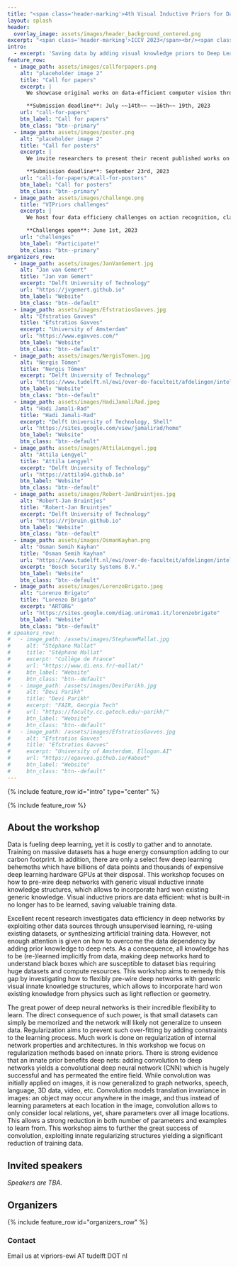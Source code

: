 ```yaml
---
title: "<span class='header-marking'>4th Visual Inductive Priors for Data-Efficient Deep Learning Workshop</span>"
layout: splash
header:
  overlay_image: assets/images/header_background_centered.png
excerpt: "<span class='header-marking'>ICCV 2023</span><br/><span class='header-marking'>Monday October 2nd 2023, 9:00 -  13:00</span>"
intro:
  - excerpt: 'Saving data by adding visual knowledge priors to Deep Learning.'
feature_row:
  - image_path: assets/images/callforpapers.png
    alt: "placeholder image 2"
    title: "Call for papers"
    excerpt: |
      We showcase original works on data-efficient computer vision through live oral talks and a poster session.

      **Submission deadline**: July ~~14th~~ ~~16th~~ 19th, 2023
    url: "call-for-papers"
    btn_label: "Call for papers"
    btn_class: "btn--primary"
  - image_path: assets/images/poster.png
    alt: "placeholder image 2"
    title: "Call for posters"
    excerpt: |
      We invite researchers to present their recent published works on data-efficient computer vision as a poster.

      **Submission deadline**: September 23rd, 2023
    url: "call-for-papers/#call-for-posters"
    btn_label: "Call for posters"
    btn_class: "btn--primary"
  - image_path: assets/images/challenge.png
    title: "VIPriors challenges"
    excerpt: |
      We host four data efficieny challenges on action recognition, classification, detection and segmentation.

      **Challenges open**: June 1st, 2023
    url: "challenges"
    btn_label: "Participate!"
    btn_class: "btn--primary"
organizers_row:
  - image_path: assets/images/JanVanGemert.jpg
    alt: "Jan van Gemert"
    title: "Jan van Gemert"
    excerpt: "Delft University of Technology"
    url: "https://jvgemert.github.io"
    btn_label: "Website"
    btn_class: "btn--default"
  - image_path: assets/images/EfstratiosGavves.jpg
    alt: "Efstratios Gavves"
    title: "Efstratios Gavves"
    excerpt: "University of Amsterdam"
    url: "https://www.egavves.com/"
    btn_label: "Website"
    btn_class: "btn--default"
  - image_path: assets/images/NergisTomen.jpg
    alt: "Nergis Tömen"
    title: "Nergis Tömen"
    excerpt: "Delft University of Technology"
    url: "https://www.tudelft.nl/ewi/over-de-faculteit/afdelingen/intelligent-systems/pattern-recognition-bioinformatics/computer-vision-lab/people/nergis-toemen"
    btn_label: "Website"
    btn_class: "btn--default"
  - image_path: assets/images/HadiJamaliRad.jpeg
    alt: "Hadi Jamali-Rad"
    title: "Hadi Jamali-Rad"
    excerpt: "Delft University of Technology, Shell"
    url: "https://sites.google.com/view/jamalirad/home"
    btn_label: "Website"
    btn_class: "btn--default"
  - image_path: assets/images/AttilaLengyel.jpg
    alt: "Attila Lengyel"
    title: "Attila Lengyel"
    excerpt: "Delft University of Technology"
    url: "https://attila94.github.io"
    btn_label: "Website"
    btn_class: "btn--default"
  - image_path: assets/images/Robert-JanBruintjes.jpg
    alt: "Robert-Jan Bruintjes"
    title: "Robert-Jan Bruintjes"
    excerpt: "Delft University of Technology"
    url: "https://rjbruin.github.io"
    btn_label: "Website"
    btn_class: "btn--default"
  - image_path: assets/images/OsmanKayhan.png
    alt: "Osman Semih Kayhan"
    title: "Osman Semih Kayhan"
    url: "https://www.tudelft.nl/ewi/over-de-faculteit/afdelingen/intelligent-systems/pattern-recognition-bioinformatics/computer-vision-lab/people/osman-semih-kayhan"
    excerpt: "Bosch Security Systems B.V."
    btn_label: "Website"
    btn_class: "btn--default"
  - image_path: assets/images/LorenzoBrigato.jpeg
    alt: "Lorenzo Brigato"
    title: "Lorenzo Brigato"
    excerpt: "ARTORG"
    url: "https://sites.google.com/diag.uniroma1.it/lorenzobrigato"
    btn_label: "Website"
    btn_class: "btn--default"
# speakers_row:
#   - image_path: /assets/images/StephaneMallat.jpg
#     alt: "Stéphane Mallat"
#     title: "Stéphane Mallat"
#     excerpt: "Collège de France"
#     url: "https://www.di.ens.fr/~mallat/"
#     btn_label: "Website"
#     btn_class: "btn--default"
#   - image_path: /assets/images/DeviParikh.jpg
#     alt: "Devi Parikh"
#     title: "Devi Parikh"
#     excerpt: "FAIR, Georgia Tech"
#     url: "https://faculty.cc.gatech.edu/~parikh/"
#     btn_label: "Website"
#     btn_class: "btn--default"
#   - image_path: /assets/images/EfstratiosGavves.jpg
#     alt: "Efstratios Gavves"
#     title: "Efstratios Gavves"
#     excerpt: "University of Amsterdam, Ellogon.AI"
#     url: "https://egavves.github.io/#about"
#     btn_label: "Website"
#     btn_class: "btn--default"
---
```


{% include feature_row id="intro" type="center" %}

{% include feature_row %}

<!-- {% include twitter_sidebar %} -->

## About the workshop

Data is fueling deep learning, yet it is costly to gather and to annotate. Training on massive datasets has a huge energy consumption adding to our carbon footprint. In addition, there are only a select few deep learning behemoths which have billions of data points and thousands of expensive deep learning hardware GPUs at their disposal. This workshop focuses on how to pre-wire deep networks with generic visual inductive innate knowledge structures, which allows to incorporate hard won existing generic knowledge. Visual inductive priors are data efficient: what is built-in no longer has to be learned, saving valuable training data.

Excellent recent research investigates data efficiency in deep networks by exploiting other data sources through unsupervised learning, re-using existing datasets, or synthesizing artificial training data. However, not enough attention is given on how to overcome the data dependency by adding prior knowledge to deep nets.  As a consequence, all knowledge has to be (re-)learned implicitly from data, making deep networks hard to understand black boxes which are susceptible to dataset bias requiring huge datasets and compute resources.  This workshop aims to remedy this gap by investigating how to flexibly pre-wire deep networks with generic visual innate knowledge structures, which allows to incorporate hard won existing  knowledge from physics such as light reflection or geometry.

The great power of deep neural networks is their incredible flexibility to learn. The direct consequence of such power, is that small datasets can simply be memorized and the network will likely not generalize to unseen data. Regularization aims to prevent such over-fitting by adding constraints to the learning process. Much work is done on regularization of internal network properties and architectures. In this workshop we focus on regularization methods based on innate priors. There is strong evidence that an innate prior benefits deep nets: adding convolution to deep networks yields a convolutional deep neural network (CNN) which is hugely successful and has permeated the entire field. While convolution was initially applied on images, it is now generalized to graph networks, speech, language,  3D data, video, etc. Convolution models translation invariance in images: an object may occur anywhere in the image, and thus instead of learning parameters at each location in the image, convolution allows to only consider local relations, yet, share parameters over all image locations. This allows a strong reduction in both number of parameters and examples to learn from. This workshop aims to further the great success of convolution, exploiting innate regularizing structures yielding a significant reduction of training data.

<!-- _This workshop is organized in collaboration with [**SynergySports**](https://synergysports.com/). SynergySports is co-organizing [the VIPriors 2021 challenges](challenges). Head over to the challenges page to find out more!_ -->

## Invited speakers

_Speakers are TBA._

<!-- {% include feature_row id="speakers_row" %} -->

## Organizers

{% include feature_row id="organizers_row" %}

### Contact

Email us at vipriors-ewi AT tudelft DOT nl
